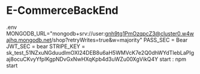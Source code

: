 # E-CommerceBackEnd
.env
MONGODB_URL="mongodb+srv://user:gnh9tg1PmOzqpcZ3@cluster0.w4wajhq.mongodb.net/shop?retryWrites=true&w=majority"
PASS_SEC = Bear
JWT_SEC = bear
STRIPE_KEY = sk_test_51NZxuNGduudlmOXI24DEB8u6aH5WMVcK7e2Q0dhWYdTlebLaPIgaj8ocuCKvyYfpIKgpNDvGxNwHXqKpb4d3uWZu00XgVikQ4Y
start : npm start
